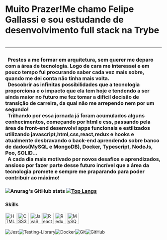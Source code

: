 <h1>Muito Prazer!Me chamo Felipe Gallassi e sou estudande de desenvolvimento full stack na Trybe<h1/>
<hr/>
<h3> &nbsp Prestes a me formar em arquitetura, sem querer me deparo com a área de tecnologia. Logo de cara me interessei e em pouco tempo fui procurando saber cada vez mais sobre, quando me dei conta não tinha mais volta.<br/> 
   &nbsp Descobrir as infinitas possibilidades que a tecnologia proporciona e o impacto que ela tem hoje e tendendo a ser ainda maior no futuro me fez tomar a difícil decisão de transição de carreira, da qual não me arrependo nem por um segundo!<br/>
   &nbsp Trilhando por essa jornada já foram acumulados alguns conhecimentos, começando por html e css, passando pela área de front-end desenvolvi apps funcionais e estilizados utilizando javascript,html,css,react,redux e hooks e atualmente desbravando o back-end aprendendo sobre banco de dados(MySQL e MongoDB), Docker, Typescript, NodeJs, Poo, SOLID...<br/>
  &nbsp A cada dia mais motivado por novos desafios e aprendizados, ansioso por fazer parte desse futuro incrível que a área da tecnologia promete e sempre me praparando para poder contribuir ao máximo!
  
  
  <h3/>
  
![Anurag's GitHub stats](https://github-readme-stats.vercel.app/api?username=felipegallassi&count_private=true&theme=blue-green)
[![Top Langs](https://github-readme-stats.vercel.app/api/top-langs/?username=felipegallassi&layout=compact&theme=blue-green)](https://github.com/anuraghazra/github-readme-stats)

### Skills

<p align="left">
<a href="https://developer.mozilla.org/en-US/docs/Glossary/HTML5" target="_blank" rel="noreferrer"><img src="https://raw.githubusercontent.com/danielcranney/readme-generator/main/public/icons/skills/html5-colored.svg" width="36" height="36" alt="HTML5" /></a>
<a href="https://www.w3.org/TR/CSS/#css" target="_blank" rel="noreferrer"><img src="https://raw.githubusercontent.com/danielcranney/readme-generator/main/public/icons/skills/css3-colored.svg" width="36" height="36" alt="CSS3" /></a>
<a href="https://developer.mozilla.org/en-US/docs/Web/JavaScript" target="_blank" rel="noreferrer"><img src="https://raw.githubusercontent.com/danielcranney/readme-generator/main/public/icons/skills/javascript-colored.svg" width="36" height="36" alt="JavaScript" /></a>
<a href="https://reactjs.org/" target="_blank" rel="noreferrer"><img src="https://raw.githubusercontent.com/danielcranney/readme-generator/main/public/icons/skills/react-colored.svg" width="36" height="36" alt="React" /></a>
<a href="https://redux.js.org/" target="_blank" rel="noreferrer"><img src="https://raw.githubusercontent.com/danielcranney/readme-generator/main/public/icons/skills/redux-colored.svg" width="36" height="36" alt="Redux" /></a>
<a href="https://www.mysql.com/" target="_blank" rel="noreferrer"><img src="https://raw.githubusercontent.com/danielcranney/readme-generator/main/public/icons/skills/mysql-colored.svg" width="36" height="36" alt="MySQL" /></a>
</p>

![Jest](https://img.shields.io/badge/-jest-%23C21325?style=for-the-badge&logo=jest&logoColor=white)![Testing-Library](https://img.shields.io/badge/-TestingLibrary-%23E33332?style=for-the-badge&logo=testing-library&logoColor=white)![Docker](https://img.shields.io/badge/docker-%230db7ed.svg?style=for-the-badge&logo=docker&logoColor=white)![Git](https://img.shields.io/badge/git-%23F05033.svg?style=for-the-badge&logo=git&logoColor=white)![GitHub](https://img.shields.io/badge/github-%23121011.svg?style=for-the-badge&logo=github&logoColor=white)



